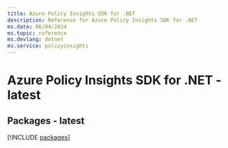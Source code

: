 ```yaml
---
title: Azure Policy Insights SDK for .NET
description: Reference for Azure Policy Insights SDK for .NET
ms.date: 06/04/2024
ms.topic: reference
ms.devlang: dotnet
ms.service: policyinsights
---
```

# Azure Policy Insights SDK for .NET - latest
## Packages - latest
[!INCLUDE [packages](policy-insights-index.md)]